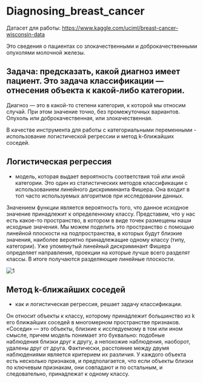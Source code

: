 # Diagnosing_breast_cancer

Датасет для работы: https://www.kaggle.com/uciml/breast-cancer-wisconsin-data

Это сведения о пациентах со злокачественными и доброкачественными опухолями молочной железы.

## Задача: предсказать, какой диагноз имеет пациент. Это задача классификации — отнесения объекта к какой-либо категории.

Диагноз — это в какой-то степени категория, к которой мы относим случай. При этом значение точно, без промежуточных вариантов. 
Опухоль или доброкачественная, или злокачественная.

В качестве инструмента для работы с категориальными переменными - использование логистической регрессии и метод k-ближайших соседей. 

## Логистическая регрессия 
- модель, которая выдает вероятность соответствия той или иной категории. Это один из статистических методов классификации с использованием линейного дискриминанта Фишера. 
Она входит в топ часто используемых алгоритмов при исследовании данных.

Значением функции является вероятность того, что данное исходное значение принадлежит к определенному классу. 
Представим, что у нас есть какое-то пространство, в котором в виде точек размещены наши исходные значения. 
Мы можем поделить это пространство с помощью линейной плоскости на подпространства, в которых будут близкие значения, наиболее вероятно принадлежащие одному классу 
(типу, категории). 
Уже упомянутый линейный дискриминант Фишера определяет направления, проекции на которые лучше всего разделят классы. В итоге получаются разделяющие линейные плоскости.

![1](https://medach.pro/uploads/image/url/5653/00.png)



## Метод k-ближайших соседей
- как и логистическая регрессия, решает задачу классификации. 

Он относит объекты к классу, которому принадлежит большинство из k 
его ближайших соседей в многомерном пространстве признаков. «Соседи» — это объекты, близкие к исследуемому в том или ином смысле, 
причем модель понимает это буквально: подобные наблюдения близки друг к другу, а непохожие наблюдения, наоборот, удалены друг от друга. 
Фактически, расстояние между двумя наблюдениями является критерием их различия. У каждого объекта есть несколько признаков, и предполагается, что 
если объекты близки по ключевым признакам, они совпадают и по остальным, и следовательно, принадлежат к одному классу.

